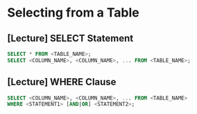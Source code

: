 # Selecting from a Table

## [Lecture] SELECT Statement

```sql
SELECT * FROM <TABLE_NAME>;
SELECT <COLUMN_NAME>, <COLUMN_NAME>, ... FROM <TABLE_NAME>;
```

## [Lecture] WHERE Clause

```sql
SELECT <COLUMN_NAME>, <COLUMN_NAME>, ... FROM <TABLE_NAME>
WHERE <STATEMENT1> [AND|OR] <STATEMENT2>;
```
